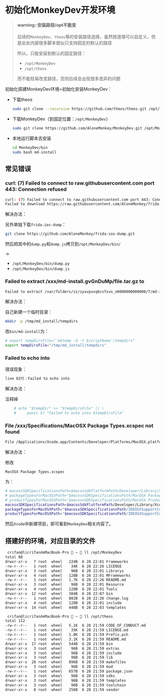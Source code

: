 # 初始化MonkeyDev开发环境

> #### warning::安装路径/opt不能变
> 后续的`MonkeyDev`、`theos`等的安装路径选择，虽然按道理可以自定义，但是此处内部很多脚本貌似只支持固定的默认的路径
> 
> 所以，只能安装到默认的固定路径：
> * `/opt/MonkeyDev`
> * `/opt/theos`
> 
> 而不能轻易改变路径，否则后续会出现很多诡异的问题

初始化搭建MonkeyDev环境=初始化安装MonkeyDev：

* 下载theos
  ```bash
  sudo git clone --recursive https://github.com/theos/theos.git /opt/theos
  ```
* 下载MonkeyDev（到固定位置：`/opt/MonkeyDev`）
  ```bash
  sudo git clone https://github.com/AloneMonkey/MonkeyDev.git /opt/MonkeyDev
  ```
* 本地运行脚本去安装
  ```bash
  cd MonkeyDev/bin
  sudo bash md-install
  ```

## 常见错误

### curl: (7) Failed to connect to raw.githubusercontent.com port 443: Connection refused

```bash
curl: (7) Failed to connect to raw.githubusercontent.com port 443: Connection refused
Failed to download https://raw.githubusercontent.com/AloneMonkey/frida-ios-dump/3.x/dump.py to /opt/MonkeyDev/bin/dump.py
```

解决办法：

另外单独下载`frida-ios-dump`：

```bash
git clone https://github.com/AloneMonkey/frida-ios-dump.git
```

然后把其中的`dump.py`和`dump.js`拷贝到`/opt/MonkeyDev/bin/`

->

* `/opt/MonkeyDev/bin/dump.py`
* `/opt/MonkeyDev/bin/dump.js`

### Failed to extract /xxx/md-install.gvGnDuMp/file.tar.gz to

```bash
Failed to extract /var/folders/zz/zyxvpxvq6csfxvn_n0000000000000/T/md-install.gvGnDuMp/file.tar.gz to /var/folders/zz/zyxvpxvq6csfxvn_n0000000000000/T/md-install.KQllUKhp
```

解决办法：

自己新建一个临时目录：

```bash
mkdir -p /tmp/md_install/tempdirs
```

改`bin/md-install`为：

```bash
# export tempDirsFile="`mktemp -d -t $scriptName`/tempdirs"
export tempDirsFile="/tmp/md_install/tempdirs"
```

### Failed to echo into

错误现象：

```bash
line 82行：Failed to echo into
```

解决办法：

注释掉

```bash
    # echo "$tempDir" >> "$tempDirsFile" || \
    #     panic $? "Failed to echo into $tempDirsFile"
```

### File /xxx/Specifications/MacOSX Package Types.xcspec not found

```bash
File /Applications/Xcode.app/Contents/Developer/Platforms/MacOSX.platform/Developer/Library/Xcode/Specifications/MacOSX Package Types.xcspec not found
```

解决办法：

修改

`MacOSX Package Types.xcspec`

为：

```bash
# macosxSDKSpecificationsPath=$macosSdkPlatformPath/Developer/Library/Xcode/Specifications
# packageTypesForMacOSXPath="$macosxSDKSpecificationsPath/MacOSX Package Types.xcspec"
# productTypesForMacOSXPath="$macosxSDKSpecificationsPath/MacOSX Product Types.xcspec"
macosxSDKSpecificationsPath=$macosSdkPlatformPath/Developer/Library/Xcode/PrivatePlugIns
packageTypesForMacOSXPath="$macosxSDKSpecificationsPath/IDEOSXSupportCore.ideplugin/Contents/Resources/MacOSX Package Types.xcspec"
productTypesForMacOSXPath="$macosxSDKSpecificationsPath/IDEOSXSupportCore.ideplugin/Contents/Resources/MacOSX Product Types.xcspec"
```

然后`Xcode`中新建项目，即可看到`MonkeyDev`相关内容了。

## 搭建好的环境，对应目录的文件

```bash
 crifan@licrifandeMacBook-Pro  ~  ll /opt/MonkeyDev
total 88
drwxr-xr-x   7 root  wheel   224B  6 28 22:01 Frameworks
-rw-r--r--   1 root  wheel    34K  6 28 22:26 LICENSE
drwxr-xr-x   3 root  wheel    96B  6 28 22:01 Librarys
drwxr-xr-x   4 root  wheel   128B  6 28 22:01 MFrameworks
-rw-r--r--   1 root  wheel   1.7K  6 28 22:26 README.md
drwxr-xr-x   3 root  wheel    96B  6 28 22:01 Resource
drwxr-xr-x   4 root  wheel   128B  6 28 22:01 Tools
drwxr-xr-x  12 root  wheel   384B  6 28 22:07 bin
-rw-r--r--   1 root  wheel   802B  6 28 22:26 change.log
drwxr-xr-x   4 root  wheel   128B  6 28 22:01 include
drwxr-xr-x  14 root  wheel   448B  6 28 22:03 templates

 crifan@licrifandeMacBook-Pro  ~  ll /opt/theos
total 112
-rw-r--r--   1 root  wheel   5.1K  6 28 21:59 CODE_OF_CONDUCT.md
-rw-r--r--   1 root  wheel    35K  6 28 21:59 LICENSE.md
-rw-r--r--   1 root  wheel   1.0K  6 28 21:59 Prefix.pch
-rw-r--r--   1 root  wheel   3.1K  6 28 21:59 README.md
drwxr-xr-x  17 root  wheel   544B  6 28 21:59 bin
drwxr-xr-x   3 root  wheel    96B  6 28 21:59 extras
drwxr-xr-x   3 root  wheel    96B  6 28 21:59 include
drwxr-xr-x   3 root  wheel    96B  6 28 21:59 lib
drwxr-xr-x  28 root  wheel   896B  6 28 21:59 makefiles
drwxr-xr-x   3 root  wheel    96B  6 28 21:59 mod
-rw-r--r--   1 root  wheel   657B  6 28 21:59 package.json
drwxr-xr-x   3 root  wheel    96B  6 28 21:59 sdks
drwxr-xr-x   3 root  wheel    96B  6 28 21:59 templates
drwxr-xr-x   3 root  wheel    96B  6 28 21:59 toolchain
drwxr-xr-x   8 root  wheel   256B  6 28 21:59 vendor
```